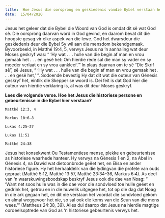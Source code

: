 ```yaml
---
title:  Hoe Jesus die oorsprong en geskiedenis vandie Bybel verstaan het
date:  15/04/2020
---
```


Jesus het geleer dat die Bybel die Woord van God is omdat dit sê wat God sê.  Die oorsprong daarvan word in God gevind, en daarom bevat dit die hoogste gesag vir elke aspek van die lewe.  God het dwarsdeur die geskiedenis deur die Bybel Sy wil aan die mensdom bekendgemaak. Byvoorbeeld, in Matthé 19:4, 5, verwys Jesus na ‘n aanhaling wat deur Moses geskryf was: “ ‘Hy wat . . . hulle van die begin af man en vrou gemaak het . . . en gesê het:  Om hierdie rede sal die man sy vader en sy moeder verlaat en sy vrou aankleef.’” In plaas daarvan om te sê “Die Skrif sê”, sê Jesus, “ ‘Hy wat . . . hulle van die begin af man en vrou gemaak het . . . en gesê het,’ ”.  Sodoende bevestig Hy dat dit wat die outeur van Génesis geskryf het, eintlik die Skepper se woord is.  Dei feit is dat God hier die outeur van hierdie verklaring is, al was dit deur Moses geskryf.

**Lees die volgende verse. Hoe het Jesus die historiese persone en gebeurtenisse in die Bybel hier verstaan?**

`Matthé 12:3, 4`

`Markus 10:6–8`

`Lukas 4:25–27`

`Lukas 11:51`

`Matthé 24:38`

Jesus het konsekwent Ou Testamentiese mense, plekke en gebeurtenisse as historiese waarhede hanteer.  Hy verwys na Génesis 1 en 2, na Abel in Génesis 4, na Dawid wat dietoonbrode geëet het, en Elísa en ander historiese figure. Hy het herhaaldelik van die lydingvan die profete van ouds gepraat (Matthé 5:12, Matthé 13:57, Matthé 23:34–36, Markus 6:4). As deel van ‘n waarskuwingsboodskap beskryf Jesus ook die dae van Noag: “ ‘Want net soos hulle was in die dae voor die sondvloed toe hulle geëet en gedrink het, getrou en in die huwelik uitgegee het, tot op die dag dat Noag in die ark gegaan het, en dit nie verstaan het voordat die sondvloed gekom en almal weggevoer het nie, so sal ook die koms van die Seun van die mens wees.’” (Mattheus 24:38, 39). Alles dui daarop dat Jesus na hierdie magtige oordeelsoptrede van God as ‘n historiese gebeurtenis verwys het.